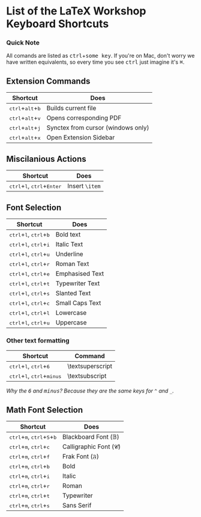 # List of the LaTeX Workshop Keyboard Shortcuts

### Quick Note
All comands are listed as <kbd>ctrl</kbd>+<kbd>some key</kbd>. If you're on Mac, don't worry we have written equivalents, so every time you see <kbd>ctrl</kbd>  just imagine it's <kbd>⌘</kbd>.

## Extension Commands

| Shortcut                                    | Does                               |
| ------------------------------------------- | ---------------------------------- |
| <kbd>ctrl</kbd>+<kbd>alt</kbd>+<kbd>b</kbd> | Builds current file                |
| <kbd>ctrl</kbd>+<kbd>alt</kbd>+<kbd>v</kbd> | Opens corresponding PDF            |
| <kbd>ctrl</kbd>+<kbd>alt</kbd>+<kbd>j</kbd> | Synctex from cursor (windows only) |
| <kbd>ctrl</kbd>+<kbd>alt</kbd>+<kbd>x</kbd> | Open Extension Sidebar             |


## Miscilanious Actions
| Shortcut                                                       | Does         |
| -------------------------------------------------------------- | ------------ |
| <kbd>ctrl</kbd>+<kbd>l</kbd>, <kbd>ctrl</kbd>+<kbd>Enter</kbd> | Insert `\item` |


## Font Selection
| Shortcut                                                   | Does            |
| ---------------------------------------------------------- | --------------- |
| <kbd>ctrl</kbd>+<kbd>l</kbd>, <kbd>ctrl</kbd>+<kbd>b</kbd> | Bold text       |
| <kbd>ctrl</kbd>+<kbd>l</kbd>, <kbd>ctrl</kbd>+<kbd>i</kbd> | Italic Text     |
| <kbd>ctrl</kbd>+<kbd>l</kbd>, <kbd>ctrl</kbd>+<kbd>u</kbd> | Underline       |
| <kbd>ctrl</kbd>+<kbd>l</kbd>, <kbd>ctrl</kbd>+<kbd>r</kbd> | Roman Text      |
| <kbd>ctrl</kbd>+<kbd>l</kbd>, <kbd>ctrl</kbd>+<kbd>e</kbd> | Emphasised Text |
| <kbd>ctrl</kbd>+<kbd>l</kbd>, <kbd>ctrl</kbd>+<kbd>t</kbd> | Typewriter Text |
| <kbd>ctrl</kbd>+<kbd>l</kbd>, <kbd>ctrl</kbd>+<kbd>s</kbd> | Slanted Text    |
| <kbd>ctrl</kbd>+<kbd>l</kbd>, <kbd>ctrl</kbd>+<kbd>c</kbd> | Small Caps Text |
| <kbd>ctrl</kbd>+<kbd>l</kbd>, <kbd>ctrl</kbd>+<kbd>l</kbd> | Lowercase       |
| <kbd>ctrl</kbd>+<kbd>l</kbd>, <kbd>ctrl</kbd>+<kbd>u</kbd> | Uppercase       |

### Other text formatting

| Shortcut                                                       | Command          |
| -------------------------------------------------------------- | ---------------- |
| <kbd>ctrl</kbd>+<kbd>l</kbd>, <kbd>ctrl</kbd>+<kbd>6</kbd>     | \textsuperscript |
| <kbd>ctrl</kbd>+<kbd>l</kbd>, <kbd>ctrl</kbd>+<kbd>minus</kbd> | \textsubscript   |

_Why the <kbd>6</kbd> and <kbd>minus</kbd>? Because they are the same keys for `^` and `_`._

## Math Font Selection
| Shortcut                                                                | Does                   |
| ----------------------------------------------------------------------- | ---------------------- |
| <kbd>ctrl</kbd>+<kbd>m</kbd>, <kbd>ctrl</kbd>+<kbd>S</kbd>+<kbd>b</kbd> | Blackboard Font (𝔹)   |
| <kbd>ctrl</kbd>+<kbd>m</kbd>, <kbd>ctrl</kbd>+<kbd>c</kbd>              | Calligraphic Font (𝓒) |
| <kbd>ctrl</kbd>+<kbd>m</kbd>, <kbd>ctrl</kbd>+<kbd>f</kbd>              | Frak Font (𝔉)         |
| <kbd>ctrl</kbd>+<kbd>m</kbd>, <kbd>ctrl</kbd>+<kbd>b</kbd>              | Bold                   |
| <kbd>ctrl</kbd>+<kbd>m</kbd>, <kbd>ctrl</kbd>+<kbd>i</kbd>              | Italic                 |
| <kbd>ctrl</kbd>+<kbd>m</kbd>, <kbd>ctrl</kbd>+<kbd>r</kbd>              | Roman                  |
| <kbd>ctrl</kbd>+<kbd>m</kbd>, <kbd>ctrl</kbd>+<kbd>t</kbd>              | Typewriter             |
| <kbd>ctrl</kbd>+<kbd>m</kbd>, <kbd>ctrl</kbd>+<kbd>s</kbd>              | Sans Serif             |
